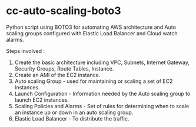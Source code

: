 # cc-auto-scaling-boto3
Python script using BOTO3 for automating AWS architecture and Auto scaling groups configured with Elastic Load Balancer and Cloud watch alarms.

Steps involved :
1. Create the basic architecture including VPC, Subnets, Internet Gateway, Security Groups, Route Tables, Instance.
2. Create an AMI of the EC2 instance.
3. Auto scaling Group - used for maintaining or scaling a set of EC2 instances. 
4. Launch Configuration - Information needed by the Auto scaling group to launch EC2 instances.
5. Scaling Policies and Alarms - Set of rules for determining when to scale an instance up or down in an auto scaling group.
6. Elastic Load Balancer - To distribute the traffic.
